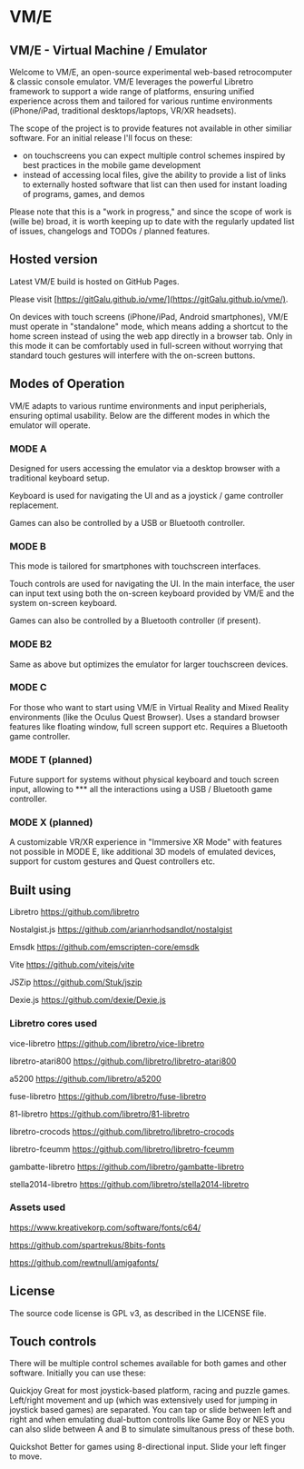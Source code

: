 # VM/E

## VM/E - Virtual Machine / Emulator

Welcome to VM/E, an open-source experimental web-based retrocomputer & classic console emulator.
VM/E leverages the powerful Libretro framework to support a wide range of platforms, ensuring unified experience across them and tailored  for various runtime environments (iPhone/iPad, traditional desktops/laptops, VR/XR headsets).

The scope of the project is to provide features not available in other similiar software. For an initial release I'll focus on these:
- on touchscreens you can expect multiple control schemes inspired by best practices in the mobile game development
- instead of accessing local files, give the ability to provide a list of links to externally hosted software that list can then used for instant loading of programs, games, and demos

Please note that this is a "work in progress," and since the scope of work is (wille be) broad, it is worth keeping up to date with the regularly updated list of issues, changelogs and TODOs / planned features.

## Hosted version

Latest VM/E build is hosted on GitHub Pages.

Please visit [https://gitGalu.github.io/vme/](https://gitGalu.github.io/vme/).

On devices with touch screens (iPhone/iPad, Android smartphones), VM/E must operate in "standalone" mode, which means adding a shortcut to the home screen instead of using the web app directly in a browser tab. Only in this mode it can be comfortably used in full-screen without worrying that standard touch gestures will interfere with the on-screen buttons.

## Modes of Operation

VM/E adapts to various runtime environments and input peripherials, ensuring optimal usability. Below are the different modes in which the emulator will operate.

### MODE A

Designed for users accessing the emulator via a desktop browser with a traditional keyboard setup.

Keyboard is used for navigating the UI and as a joystick / game controller replacement.

Games can also be controlled by a USB or Bluetooth controller.

### MODE B

This mode is tailored for smartphones with touchscreen interfaces. 

Touch controls are used for navigating the UI. In the main interface, the user can input text using both the on-screen keyboard provided by VM/E and the system on-screen keyboard.

Games can also be controlled by a Bluetooth controller (if present).

### MODE B2

Same as above but optimizes the emulator for larger touchscreen devices.

### MODE C

For those who want to start using VM/E in Virtual Reality and Mixed Reality environments (like the Oculus Quest Browser). Uses a standard browser features like floating window, full screen support etc. Requires a Bluetooth game controller.

### MODE T (planned)

Future support for systems without physical keyboard and touch screen input, allowing to *** all the interactions using a USB / Bluetooth game controller.

### MODE X (planned)

A customizable VR/XR experience in "Immersive XR Mode" with features not possible in MODE E, like additional 3D models of emulated devices, support for custom gestures and Quest controllers etc.

## Built using

Libretro https://github.com/libretro

Nostalgist.js https://github.com/arianrhodsandlot/nostalgist

Emsdk https://github.com/emscripten-core/emsdk

Vite https://github.com/vitejs/vite

JSZip https://github.com/Stuk/jszip

Dexie.js https://github.com/dexie/Dexie.js

### Libretro cores used

vice-libretro https://github.com/libretro/vice-libretro

libretro-atari800 https://github.com/libretro/libretro-atari800

a5200 https://github.com/libretro/a5200

fuse-libretro https://github.com/libretro/fuse-libretro

81-libretro https://github.com/libretro/81-libretro

libretro-crocods https://github.com/libretro/libretro-crocods

libretro-fceumm https://github.com/libretro/libretro-fceumm

gambatte-libretro https://github.com/libretro/gambatte-libretro

stella2014-libretro https://github.com/libretro/stella2014-libretro

### Assets used

https://www.kreativekorp.com/software/fonts/c64/

https://github.com/spartrekus/8bits-fonts

https://github.com/rewtnull/amigafonts/

## License

The source code license is GPL v3, as described in the LICENSE file.

## Touch controls

There will be multiple control schemes available for both games and other software.
Initially you can use these:

Quickjoy
Great for most joystick-based platform, racing and puzzle games. Left/right movement and up (which was extensively used for jumping in joystick based games) are separated. You can tap or slide between left and right and when emulating dual-button controlls like Game Boy or NES you can also slide between A and B to simulate simultanous press of these both.

Quickshot
Better for games using 8-directional input. Slide your left finger to move.




